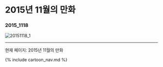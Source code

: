 # 2015년 11월의 만화

### 2015_1118
![20151118_1](/2015_11/20151118_1.jpg)

* * *

현재 페이지: 2015년 11월의 만화

{% include cartoon_nav.md %}

